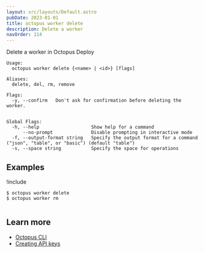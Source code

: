 ```yaml
---
layout: src/layouts/Default.astro
pubDate: 2023-01-01
title: octopus worker delete
description: Delete a worker
navOrder: 114
---
```


Delete a worker in Octopus Deploy


```
Usage:
  octopus worker delete {<name> | <id>} [flags]

Aliases:
  delete, del, rm, remove

Flags:
  -y, --confirm   Don't ask for confirmation before deleting the worker.


Global Flags:
  -h, --help                   Show help for a command
      --no-prompt              Disable prompting in interactive mode
  -f, --output-format string   Specify the output format for a command ("json", "table", or "basic") (default "table")
  -s, --space string           Specify the space for operations

```

## Examples

!include <samples-instance>


```
$ octopus worker delete
$ octopus worker rm


```

## Learn more

- [Octopus CLI](/docs/octopus-rest-api/cli/)
- [Creating API keys](/docs/octopus-rest-api/how-to-create-an-api-key/)